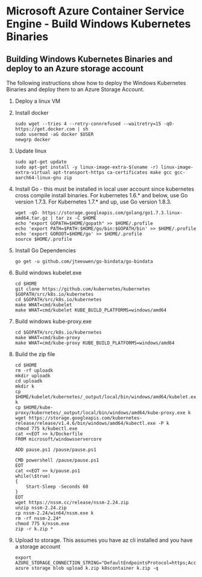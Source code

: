 # Microsoft Azure Container Service Engine - Build Windows Kubernetes Binaries

## Building Windows Kubernetes Binaries and deploy to an Azure storage account

The following instructions show how to deploy the Windows Kubernetes Binaries and deploy them to an Azure Storage Account.

1. Deploy a linux VM

2. Install docker
   ```
   sudo wget --tries 4 --retry-connrefused --waitretry=15 -qO- https://get.docker.com | sh
   sudo usermod -aG docker $USER
   newgrp docker
   ```

3. Update linux
   ```
   sudo apt-get update
   sudo apt-get install -y linux-image-extra-$(uname -r) linux-image-extra-virtual apt-transport-https ca-certificates make gcc gcc-aarch64-linux-gnu zip
   ```

4. Install Go - this must be installed in local user account since kubernetes cross compile install binaries. For kubernetes 1.6.* and below, use Go version 1.7.3. For Kubernetes 1.7.* and up, use Go version 1.8.3.
   ```
   wget -qO- https://storage.googleapis.com/golang/go1.7.3.linux-amd64.tar.gz | tar zx -C $HOME
   echo "export GOPATH=$HOME/gopath" >> $HOME/.profile
   echo 'export PATH=$PATH:$HOME/go/bin:$GOPATH/bin' >> $HOME/.profile
   echo 'export GOROOT=$HOME/go' >> $HOME/.profile
   source $HOME/.profile
   ```

5. Install Go Dependencies
   ```
   go get -u github.com/jteeuwen/go-bindata/go-bindata
   ```

6. Build windows kubelet.exe
   ```
   cd $HOME
   git clone https://github.com/kubernetes/kubernetes $GOPATH/src/k8s.io/kubernetes
   cd $GOPATH/src/k8s.io/kubernetes
   make WHAT=cmd/kubelet
   make WHAT=cmd/kubelet KUBE_BUILD_PLATFORMS=windows/amd64
   ```
7. Build windows kube-proxy.exe
   ```
   cd $GOPATH/src/k8s.io/kubernetes
   make WHAT=cmd/kube-proxy
   make WHAT=cmd/kube-proxy KUBE_BUILD_PLATFORMS=windows/amd64
   ```

8. Build the zip file
   ```
   cd $HOME
   rm -rf uploadk
   mkdir uploadk
   cd uploadk
   mkdir k
   cp $HOME/kubelet/kubernetes/_output/local/bin/windows/amd64/kubelet.exe k
   cp $HOME/kube-proxy/kubernetes/_output/local/bin/windows/amd64/kube-proxy.exe k
   wget https://storage.googleapis.com/kubernetes-release/release/v1.4.6/bin/windows/amd64/kubectl.exe -P k
   chmod 775 k/kubectl.exe
   cat <<EOT >> k/Dockerfile
   FROM microsoft/windowsservercore
   
   ADD pause.ps1 /pause/pause.ps1
   	
   CMD powershell /pause/pause.ps1
   EOT
   cat <<EOT >> k/pause.ps1
   while(\$true)
   {
       Start-Sleep -Seconds 60
   }
   EOT
   wget https://nssm.cc/release/nssm-2.24.zip
   unzip nssm-2.24.zip
   cp nssm-2.24/win64/nssm.exe k
   rm -rf nssm-2.24*
   chmod 775 k/nssm.exe
   zip -r k.zip *
   ```

9. Upload to storage.  This assumes you have az cli installed and you have a storage account
   ```
   export AZURE_STORAGE_CONNECTION_STRING="DefaultEndpointsProtocol=https;AccountName=enter_your_account;AccountKey=enter_your_key"
   azure storage blob upload k.zip k8scontainer k.zip -q
   ```
